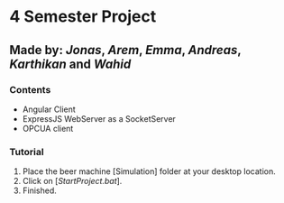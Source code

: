 # 4 Semester Project 
## Made by: *Jonas*, *Arem*, *Emma*, *Andreas*, *Karthikan* and *Wahid*
### Contents 
* Angular Client 
* ExpressJS WebServer as a SocketServer
* OPCUA client  

### Tutorial
1. Place the beer machine [Simulation] folder at your desktop location.
2. Click on [*StartProject.bat*].
3. Finished.
